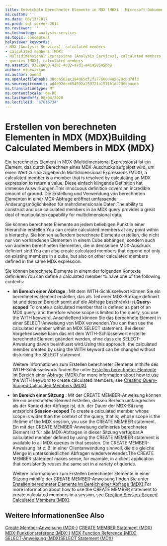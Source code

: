 ```yaml
---
title: Entwickeln berechneter Elemente in MDX (MDX) | Microsoft-Dokumentation
ms.custom: ''
ms.date: 06/13/2017
ms.prod: sql-server-2014
ms.reviewer: ''
ms.technology: analysis-services
ms.topic: conceptual
helpviewer_keywords:
- MDX [Analysis Services], calculated members
- calculated members [MDX]
- Multidimensional Expressions [Analysis Services], calculated members
- queries [MDX], calculated members
ms.assetid: 9322e8b8-43e1-4e02-a7d1-e41a586a5bb8
author: minewiskan
ms.author: owend
ms.openlocfilehash: 30dc6562ec394065cf2f177608d4e5679cbd7df3
ms.sourcegitcommit: ad4d92dce894592a259721a1571b1d8736abacdb
ms.translationtype: MT
ms.contentlocale: de-DE
ms.lasthandoff: 08/04/2020
ms.locfileid: "87616734"
---
```

# <a name="building-calculated-members-in-mdx-mdx"></a><span data-ttu-id="b6ae0-102">Erstellen von berechneten Elementen in MDX (MDX)</span><span class="sxs-lookup"><span data-stu-id="b6ae0-102">Building Calculated Members in MDX (MDX)</span></span>
  <span data-ttu-id="b6ae0-103">Ein berechnetes Element in MDX (Multidimensional Expressions) ist ein Element, das durch Berechnen eines MDX-Ausdrucks aufgelöst wird, um einen Wert zurückzugeben.</span><span class="sxs-lookup"><span data-stu-id="b6ae0-103">In Multidimensional Expressions (MDX), a calculated member is a member that is resolved by calculating an MDX expression to return a value.</span></span> <span data-ttu-id="b6ae0-104">Diese einfach klingende Definition hat immense Auswirkungen.</span><span class="sxs-lookup"><span data-stu-id="b6ae0-104">This innocuous definition covers an incredible amount of ground.</span></span> <span data-ttu-id="b6ae0-105">Die Erstellung und Verwendung von berechneten Elementen in einer MDX-Abfrage eröffnet umfassende Änderungsmöglichkeiten für mehrdimensionale Daten.</span><span class="sxs-lookup"><span data-stu-id="b6ae0-105">The ability to construct and use calculated members in an MDX query provides a great deal of manipulation capability for multidimensional data.</span></span>  
  
 <span data-ttu-id="b6ae0-106">Sie können berechnete Elemente an jedem beliebigen Punkt in einer Hierarchie erstellen.</span><span class="sxs-lookup"><span data-stu-id="b6ae0-106">You can create calculated members at any point within a hierarchy.</span></span> <span data-ttu-id="b6ae0-107">Sie können außerdem berechnete Elemente erstellen, die nicht nur von vorhandenen Elementen in einem Cube abhängen, sondern auch von anderen berechneten Elementen, die in demselben MDX-Ausdruck definiert sind.</span><span class="sxs-lookup"><span data-stu-id="b6ae0-107">You can also create calculated members that depend not only on existing members in a cube, but also on other calculated members defined in the same MDX expression.</span></span>  
  
 <span data-ttu-id="b6ae0-108">Sie können berechnete Elemente in einem der folgenden Kontexte definieren:</span><span class="sxs-lookup"><span data-stu-id="b6ae0-108">You can define a calculated member to have one of the following contexts:</span></span>  
  
-   <span data-ttu-id="b6ae0-109">**Im Bereich einer Abfrage** : Mit dem WITH-Schlüsselwort können Sie ein berechnetes Element erstellen, das als Teil einer MDX-Abfrage definiert ist und dessen Bereich somit auf die Abfrage beschränkt ist.</span><span class="sxs-lookup"><span data-stu-id="b6ae0-109">**Query-scoped** To create a calculated member that is defined as part of an MDX query, and therefore whose scope is limited to the query, you use the WITH keyword.</span></span> <span data-ttu-id="b6ae0-110">Anschließend können Sie das berechnete Element in einer SELECT-Anweisung von MDX verwenden.</span><span class="sxs-lookup"><span data-stu-id="b6ae0-110">You can then use the calculated member within an MDX SELECT statement.</span></span> <span data-ttu-id="b6ae0-111">Bei dieser Vorgehensweise kann das mit dem WITH-Schlüsselwort erstellte berechnete Element geändert werden, ohne dass die SELECT-Anweisung davon beeinflusst wird.</span><span class="sxs-lookup"><span data-stu-id="b6ae0-111">Using this approach, the calculated member created by using the WITH keyword can be changed without disturbing the SELECT statement.</span></span>  
  
     <span data-ttu-id="b6ae0-112">Weitere Informationen zum Erstellen berechneter Elemente mithilfe des WITH-Schlüsselworts finden Sie unter [Erstellen berechneter Elemente im Bereich einer Abfrage &#40;MDX&#41;](mdx-calculated-members-query-scoped-calculated-members.md).</span><span class="sxs-lookup"><span data-stu-id="b6ae0-112">For more information about how to use the WITH keyword to create calculated members, see [Creating Query-Scoped Calculated Members &#40;MDX&#41;](mdx-calculated-members-query-scoped-calculated-members.md).</span></span>  
  
-   <span data-ttu-id="b6ae0-113">**Im Bereich einer Sitzung** : Mit der CREATE MEMBER-Anweisung können Sie ein berechnetes Element erstellen, dessen Bereich umfangreicher als der Kontext der Abfrage ist, d.h. der Dauer der MDX-Sitzung entspricht.</span><span class="sxs-lookup"><span data-stu-id="b6ae0-113">**Session-scoped** To create a calculated member whose scope is wider than the context of the query, that is, whose scope is the lifetime of the MDX session, you use the CREATE MEMBER statement.</span></span> <span data-ttu-id="b6ae0-114">Ein mit der CREATE MEMBER-Anweisung definiertes berechnetes Element ist für alle MDX-Abfragen in dieser Sitzung verfügbar.</span><span class="sxs-lookup"><span data-stu-id="b6ae0-114">A calculated member defined by using the CREATE MEMBER statement is available to all MDX queries in that session.</span></span> <span data-ttu-id="b6ae0-115">Die CREATE MEMBER-Anweisung ist z. B. in einer Clientanwendung sinnvoll, die die gleiche Menge in unterschiedlichen Abfragen wiederverwendet.</span><span class="sxs-lookup"><span data-stu-id="b6ae0-115">The CREATE MEMBER statement makes sense, for example, in a client application that consistently reuses the same set in a variety of queries.</span></span>  
  
     <span data-ttu-id="b6ae0-116">Weitere Informationen zum Erstellen berechneter Elemente in einer Sitzung mithilfe der CREATE MEMBER-Anweisung finden Sie unter [Erstellen berechneter Elemente im Bereich einer Abfrage &#40;MDX&#41;](mdx-calculated-members-session-scoped-calculated-members.md).</span><span class="sxs-lookup"><span data-stu-id="b6ae0-116">For more information about how to use the CREATE MEMBER statement to create calculated members in a session, see [Creating Session-Scoped Calculated Members &#40;MDX&#41;](mdx-calculated-members-session-scoped-calculated-members.md).</span></span>  
  
## <a name="see-also"></a><span data-ttu-id="b6ae0-117">Weitere Informationen</span><span class="sxs-lookup"><span data-stu-id="b6ae0-117">See Also</span></span>  
 <span data-ttu-id="b6ae0-118">[Create Member-Anweisung &#40;MDX-&#41;](/sql/mdx/mdx-data-definition-create-member) </span><span class="sxs-lookup"><span data-stu-id="b6ae0-118">[CREATE MEMBER Statement &#40;MDX&#41;](/sql/mdx/mdx-data-definition-create-member) </span></span>  
 <span data-ttu-id="b6ae0-119">[MDX-Funktionsreferenz &#40;MDX-&#41;](/sql/mdx/mdx-function-reference-mdx) </span><span class="sxs-lookup"><span data-stu-id="b6ae0-119">[MDX Function Reference &#40;MDX&#41;](/sql/mdx/mdx-function-reference-mdx) </span></span>  
 [<span data-ttu-id="b6ae0-120">SELECT-Anweisung &#40;MDX&#41;</span><span class="sxs-lookup"><span data-stu-id="b6ae0-120">SELECT Statement &#40;MDX&#41;</span></span>](/sql/mdx/mdx-data-manipulation-select)  
  
  
